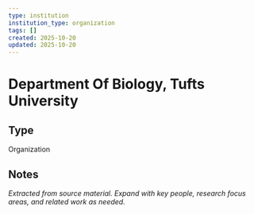 ```yaml
---
type: institution
institution_type: organization
tags: []
created: 2025-10-20
updated: 2025-10-20
---
```


# Department Of Biology, Tufts University

## Type

Organization

## Notes

*Extracted from source material. Expand with key people, research focus areas, and related work as needed.*
